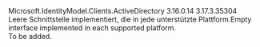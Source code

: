 <Type Name="IPlatformParameters" FullName="Microsoft.IdentityModel.Clients.ActiveDirectory.IPlatformParameters">
  <TypeSignature Language="C#" Value="public interface IPlatformParameters" />
  <TypeSignature Language="ILAsm" Value=".class public interface auto ansi abstract IPlatformParameters" />
  <TypeSignature Language="DocId" Value="T:Microsoft.IdentityModel.Clients.ActiveDirectory.IPlatformParameters" />
  <TypeSignature Language="VB.NET" Value="Public Interface IPlatformParameters" />
  <TypeSignature Language="F#" Value="type IPlatformParameters = interface" />
  <AssemblyInfo>
    <AssemblyName>Microsoft.IdentityModel.Clients.ActiveDirectory</AssemblyName>
    <AssemblyVersion>3.16.0.14</AssemblyVersion>
    <AssemblyVersion>3.17.3.35304</AssemblyVersion>
  </AssemblyInfo>
  <Interfaces />
  <Docs>
    <summary>
            <span data-ttu-id="bdd15-101">Leere Schnittstelle implementiert, die in jede unterstützte Plattform.</span><span class="sxs-lookup"><span data-stu-id="bdd15-101">Empty interface implemented in each supported platform.</span></span>
            </summary>
    <remarks>To be added.</remarks>
  </Docs>
  <Members />
</Type>